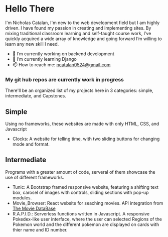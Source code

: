 # Hello There 
I'm Nicholas Catalan, I'm new to the web development field but I am highly driven. I have found my passion in creating and implementing sites. By mixing traditional classroom learning and self-taught course work, I’ve quickly acquired a wide array of knowledge and going forward I’m willing to learn any new skill I need.

- 🔭 I’m currently working on backend development
- 🌱 I’m currently learning Django
- 📫 How to reach me: ncatalan0524@gmail.com

### My git hub repos are currently work in progress
There'll be an organized list of my projects here in 3 categories: simple, intermediate, and Capstones.

## Simple
Using no frameworks, these websites are made with only HTML, CSS, and Javascript
- Clocks: A website for telling time, with two sliding buttons for changing mode and format.

## Intermediate
Programs with a greater amount of code, serveral of them showcase the use of different frameworks.
- Tunic: A Bootstrap framed responsive website, featuring a shifting text box, carosel of images with controls, sliding sections with pop-up modules.
- Movie_Browser: React website for seaching movies. API integration from [The Movie DataBase](https://www.themoviedb.org/?language=en-US) 
- R.A.P.I.D.: Serverless functions written in Javascript. A responsive Pokedex-like user interface, where the user can selected Regions of the Pokemon world and the different pokemon are displayed on cards with thier name and ID number. 

